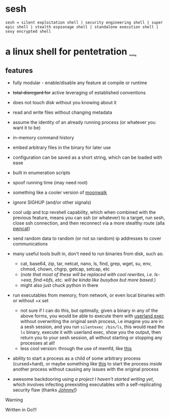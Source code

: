 # sesh

`
sesh = silent exploitation shell
| security engineering shell
| super epic shell
| stealth espionage shell
| standalone execution shell
| sexy encrypted shell
`
# a linux shell for pentetration <sub><sup><sub><sub><sup><sub><sup><sub>testing</sub></sup></sub></sup></sub></sub></sup></sub>

## features

- fully modular - enable/disable any feature at compile or runtime
- ~~total disregard for~~ active leveraging of established conventions
- does not touch disk without you knowing about it
- read and write files without changing metadata
- assume the identity of an already running process (or whatever you want it to be)
- in-memory command history
- embed arbitrary files in the binary for later use
- configuration can be saved as a short string, which can be loaded with ease
- built in enumeration scripts
- spoof running time (may need root)
- something like a cooler version of [moonwalk](https://github.com/mufeedvh/moonwalk)
- ignore SIGHUP (and/or other signals)
- cool udp and tcp revshell capability, which when combined with the previous feature, means you can ssh (or whatever) to a target, run sesh, close ssh connection, and then reconnect via a more stealthy route (alla [pwncat](https://github.com/cytopia/pwncat))
- send random data to random (or not so random) ip addresses to cover communications
- many useful tools built in, don't need to run binaries from disk, such as:
    - cat, base64, zip, tar, netcat, nano, ls, find, grep, wget, su, env, chmod, chown, chgrp, getcap, setcap, etc
    - (*note that most of these will be replaced with cool rewrites, i.e. ls->exa, find->bfs, etc. will be kinda like busybox but more based.*)
    - might also just chuck python in there

- run executables from memory, from network, or even local binaries with or without +x set
    - not sure if I can do this, but optimally, given a binary in any of the above forms, you would be able to execute them with [userland exec](https://grugq.github.io/docs/ul_exec.txt) without overwriting the original sesh process, i.e imagine you are in a sesh session, and you run `silentexec /bin/ls`, this would read the `ls` binary, execute it with userland exec, show you the output, then return you to your sesh session, all without starting or stopping any processes at all!
    - less cool version: through the use of memfd, like [this](https://magisterquis.github.io/2018/03/31/in-memory-only-elf-execution.html)

- ability to start a process as a child of some arbitrary process (cursed+hard), or maybe something like [this](https://github.com/aseemjakhar/jugaad) to start the process *inside* another process without causing any issues with the original process

- awesome backdooring using *a project I haven't started writing yet*, which involves infecting preexisting executables with a self-replicating security flaw (thanks [Johnny!](https://en.wikipedia.org/wiki/John_von_Neumann))

> [!WARNING]  
> Written in Go!!!
